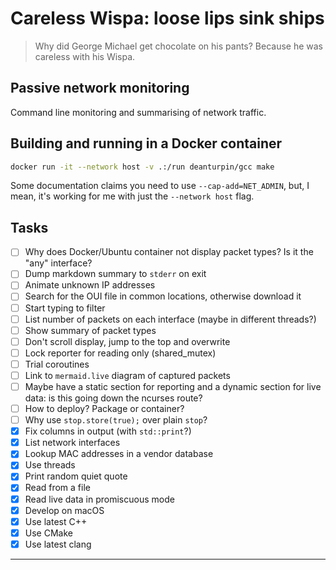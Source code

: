 # Careless Wispa: loose lips sink ships

> Why did George Michael get chocolate on his pants? Because he was careless with his Wispa.

## Passive network monitoring

Command line monitoring and summarising of network traffic.

## Building and running in a Docker container

```bash
docker run -it --network host -v .:/run deanturpin/gcc make
```

Some documentation claims you need to use `--cap-add=NET_ADMIN`, but, I mean, it's working for me with just the `--network host` flag.

## Tasks

- [ ] Why does Docker/Ubuntu container not display packet types? Is it the "any" interface?
- [ ] Dump markdown summary to `stderr` on exit
- [ ] Animate unknown IP addresses
- [ ] Search for the OUI file in common locations, otherwise download it
- [ ] Start typing to filter
- [ ] List number of packets on each interface (maybe in different threads?)
- [ ] Show summary of packet types
- [ ] Don't scroll display, jump to the top and overwrite
- [ ] Lock reporter for reading only (shared_mutex)
- [ ] Trial coroutines
- [ ] Link to `mermaid.live` diagram of captured packets
- [ ] Maybe have a static section for reporting and a dynamic section for live data: is this going down the ncurses route?
- [ ] How to deploy? Package or container?
- [ ] Why use `stop.store(true);` over plain `stop`?
- [x] Fix columns in output (with `std::print`?)
- [x] List network interfaces
- [x] Lookup MAC addresses in a vendor database
- [x] Use threads
- [x] Print random quiet quote
- [x] Read from a file
- [x] Read live data in promiscuous mode
- [x] Develop on macOS
- [x] Use latest C++
- [x] Use CMake
- [x] Use latest clang

<!--

    // struct EthernetHeader {
    //     uint8_t destMac[6];  // Destination MAC address
    //     uint8_t srcMac[6];   // Source MAC address
    //     uint16_t etherType;  // Ethernet type
    // };

IPv4 (0x0800): Indicates that the payload is an IPv4 packet.
IPv6 (0x86DD): Indicates that the payload is an IPv6 packet.
ARP (0x0806): Indicates that the payload is an ARP (Address Resolution Protocol) packet.
VLAN Tagged Frame (0x8100): Indicates the presence of VLAN tagging.
MPLS Unicast (0x8847): Indicates the presence of MPLS (Multiprotocol Label Switching) payload.
MPLS Multicast (0x8848): Indicates the presence of MPLS payload for multicast packets.
LLDP (0x88CC): Indicates the payload is a Link Layer Discovery Protocol frame.


```

  // // Set a filter (optional)
  // struct bpf_program filter;
  // pcap_compile(pcapHandle, &filter, "tcp port 80", 0, PCAP_NETMASK_UNKNOWN);
  // pcap_setfilter(pcapHandsle, &filter);

  // // Start capturing packets
  // std::cout << "Capturing packets..." << std::endl;
  // pcap_loop(pcapHandle, 0, packetHandler, nullptr);

  // // Close the pcap handle when done
  // pcap_close(pcapHandle);

// static_assert(not std::empty(get_quote());


// // file header
// struct pcap_file_header {
//   std::uint32_t magic_number;  // Magic number
//   std::uint16_t version_major; // Major version number
//   std::uint16_t version_minor; // Minor version number
//   std::int32_t thiszone;       // GMT to local correction
//   std::uint32_t sigfigs;       // Accuracy of timestamps
//   std::uint32_t snaplen;       // Max length of captured packets
//   std::uint32_t network;       // Data link type
// };

// // packet header
// struct pcap_packet_header {
//   std::uint32_t ts_sec;   // Timestamp seconds
//   std::uint32_t ts_usec;  // Timestamp microseconds
//   std::uint32_t incl_len; // Number of octets of packet saved in file
//   std::uint32_t orig_len; // Actual length of packet
// };

// std::atexit([]() {
//   std::println("cya!");
//   return 0;
// });
-->

---
